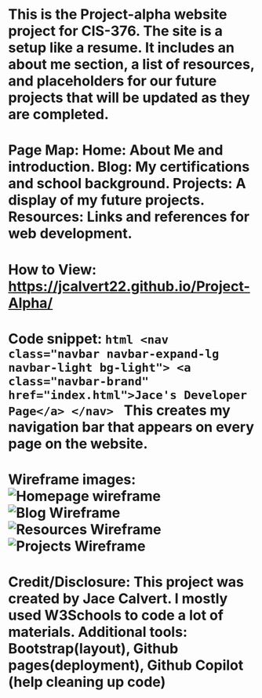 # This is the Project-alpha website project for CIS-376. The site is a setup like a resume. It includes an about me section, a list of resources, and placeholders for our future projects that will be updated as they are completed.
# Page Map: Home: About Me and introduction. Blog: My certifications and school background. Projects: A display of my future projects. Resources: Links and references for web development.
# How to View: https://jcalvert22.github.io/Project-Alpha/
# Code snippet: ```html <nav class="navbar navbar-expand-lg navbar-light bg-light"> <a class="navbar-brand" href="index.html">Jace's Developer Page</a> </nav> ``` This creates my navigation bar that appears on every page on the website.
# Wireframe images: ![Homepage wireframe](img/home-page-wireframe.png) ![Blog Wireframe](img/home-page-wireframe.png) ![Resources Wireframe](img/resourses-page-wireframe.png) ![Projects Wireframe](img/projects-wireframe.png)
# Credit/Disclosure: This project was created by Jace Calvert. I mostly used W3Schools to code a lot of materials. Additional tools: Bootstrap(layout), Github pages(deployment), Github Copilot (help cleaning up code)
